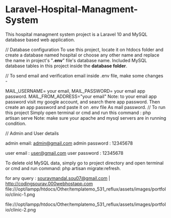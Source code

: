 # Laravel-Hospital-Managment-System

This hospital managment system project is a Laravel 10 and MySQL database based web application.

// Database configuration To use this project, locate it on htdocs folder and create a database named hospital or choose any other name and replace the name in project's "**.env**" file's database name. Included MySQL database tables in this project inside the **database folder**.

// To send email and verification email inside .env file, make some changes -

MAIL_USERNAME= your email,
MAIL_PASSWORD= your email app password.
MAIL_FROM_ADDRESS="your email" Note: to your email app password visit my google account, and search there app password. Then create an app password and paste it on .env file As mail password.
// To run this project Simply open terminal or cmd and run this command : php artisan serve Note: make sure your apache and mysql servers are in running condition.

// Admin and User details

admin email: admin@gmail.com admin password : 12345678

user email : user@gmail.com user password : 12345678

To delete old MySQL data, simply go to project directory and open terminal or cmd and run command: php artisan migrate:refresh.

for any query : souravmandal.sou07@gmail.com | http://codingsourav.000webhostapp.com
file:///opt/lampp/htdocs/Other/templatemo_531_reflux/assets/images/portfolio/clinic-1.png

file:///opt/lampp/htdocs/Other/templatemo_531_reflux/assets/images/portfolio/clinic-2.png




